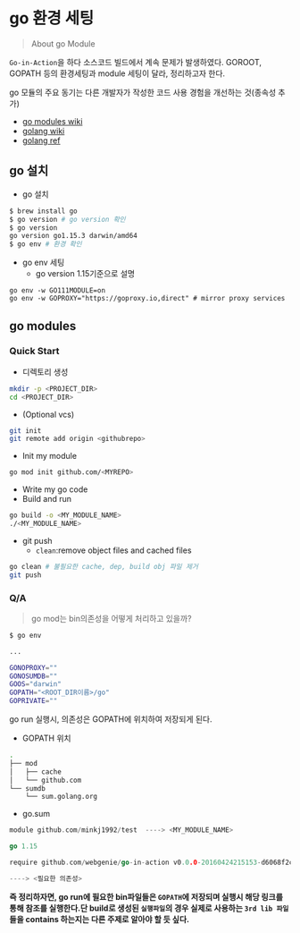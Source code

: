 # go 환경 세팅
> About go Module

`Go-in-Action`을 하다 소스코드 빌드에서 계속 문제가 발생하였다. GOROOT, GOPATH 등의 환경세팅과 module 세팅이 달라, 정리하고자 한다.

go 모듈의 주요 동기는 다른 개발자가 작성한 코드 사용 경험을 개선하는 것(종속성 추가)

- [go modules wiki](https://github.com/golang/go/wiki/Modules)
- [golang wiki](https://github.com/golang/go/wiki/Modules)
- [golang ref](https://golang.org/ref/mod)


## go 설치

- go 설치
```bash
$ brew install go
$ go version # go version 확인
$ go version
go version go1.15.3 darwin/amd64
$ go env # 환경 확인
```

- go env 세팅
  - go version 1.15기준으로 설명
```
go env -w GO111MODULE=on
go env -w GOPROXY="https://goproxy.io,direct" # mirror proxy services
```


## go modules

### Quick Start


- 디렉토리 생성
```bash
mkdir -p <PROJECT_DIR>
cd <PROJECT_DIR>
```

- (Optional vcs)
```bash
git init
git remote add origin <githubrepo>
```

- Init my module

```bash
go mod init github.com/<MYREPO>
```

- Write my go code
- Build and run
```bash
go build -o <MY_MODULE_NAME>
./<MY_MODULE_NAME>
```

- git push
  - `clean`:remove object files and cached files

```bash
go clean # 불필요한 cache, dep, build obj 파일 제거
git push
```

### Q/A

> go mod는 bin의존성을 어떻게 처리하고 있을까?

```bash
$ go env

...

GONOPROXY=""
GONOSUMDB=""
GOOS="darwin"
GOPATH="<ROOT_DIR이름>/go"
GOPRIVATE=""
```

go run 실행시, 의존성은 GOPATH에 위치하여 저장되게 된다.

- GOPATH 위치
```bash
.
├── mod
│   ├── cache
│   └── github.com
└── sumdb
    └── sum.golang.org
```

- go.sum
```go
module github.com/minkj1992/test  ----> <MY_MODULE_NAME>

go 1.15

require github.com/webgenie/go-in-action v0.0.0-20160424215153-d6068f2ca89b // indirects

----> <필요한 의존성>
```

**즉 정리하자면, go run에 필요한 bin파일들은 `GOPATH`에 저장되며 실행시 해당 링크를 통해 참조를 실행한다.단 build로 생성된 `실행파일`의 경우 실제로 사용하는 `3rd lib 파일`들을 contains 하는지는 다른 주제로 알아야 할 듯 싶다.**
